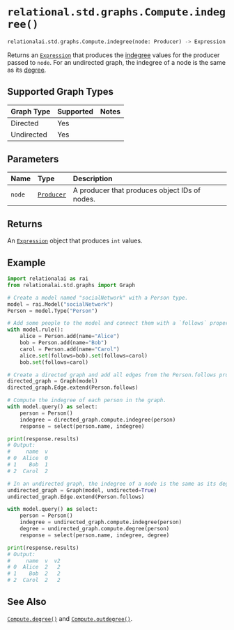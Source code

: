 # `relational.std.graphs.Compute.indegree()`

```python
relationalai.std.graphs.Compute.indegree(node: Producer) -> Expression
```

Returns an [`Expression`](../../../Expression.md) that produces the
[indegree](https://en.wikipedia.org/wiki/Directed_graph#Indegree_and_outdegree) values for the producer passed to `node`.
For an undirected graph, the indegree of a node is the same as its [degree](./degree.md).

## Supported Graph Types

| Graph Type | Supported | Notes |
| :--- | :--- | :------ |
| Directed | Yes |   |
| Undirected | Yes |   |

## Parameters

| Name | Type | Description |
| :--- | :--- | :------ |
| `node` | [`Producer`](../../../Producer/README.md) | A producer that produces object IDs of nodes. |

## Returns

An [`Expression`](../../../Expression.md) object that produces `int` values.

## Example

```python
import relationalai as rai
from relationalai.std.graphs import Graph

# Create a model named "socialNetwork" with a Person type.
model = rai.Model("socialNetwork")
Person = model.Type("Person")

# Add some people to the model and connect them with a `follows` property.
with model.rule():
    alice = Person.add(name="Alice")
    bob = Person.add(name="Bob")
    carol = Person.add(name="Carol")
    alice.set(follows=bob).set(follows=carol)
    bob.set(follows=carol)

# Create a directed graph and add all edges from the Person.follows property.
directed_graph = Graph(model)
directed_graph.Edge.extend(Person.follows)

# Compute the indegree of each person in the graph.
with model.query() as select:
    person = Person()
    indegree = directed_graph.compute.indegree(person)
    response = select(person.name, indegree)

print(response.results)
# Output:
#     name  v
# 0  Alice  0
# 1    Bob  1
# 2  Carol  2

# In an undirected graph, the indegree of a node is the same as its degree.
undirected_graph = Graph(model, undirected=True)
undirected_graph.Edge.extend(Person.follows)

with model.query() as select:
    person = Person()
    indegree = undirected_graph.compute.indegree(person)
    degree = undirected_graph.compute.degree(person)
    response = select(person.name, indegree, degree)

print(response.results)
# Output:
#     name  v  v2
# 0  Alice  2   2
# 1    Bob  2   2
# 2  Carol  2   2
```

## See Also

[`Compute.degree()`](./degree.md) and [`Compute.outdegree()`](./outdegree.md).
